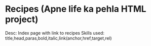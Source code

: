 # Recipes (Apne life ka pehla HTML project)

Desc: Index page with link to recipes
Skills used: title,head,paras,bold,italic,link(anchor,href,target,rel)